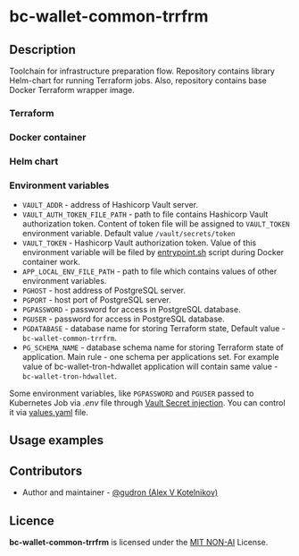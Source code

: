 # bc-wallet-common-trrfrm

## Description

Toolchain for infrastructure preparation flow. Repository contains library Helm-chart for running Terraform jobs. 
Also, repository contains base Docker Terraform wrapper image.

### Terraform

### Docker container

### Helm chart

### Environment variables

* `VAULT_ADDR` - address of Hashicorp Vault server.
* `VAULT_AUTH_TOKEN_FILE_PATH` - path to file contains Hashicorp Vault authorization token. 
Content of token file will be assigned to `VAULT_TOKEN` environment variable. Default value `/vault/secrets/token`
* `VAULT_TOKEN` - Hashicorp Vault authorization token. Value of this environment variable will be filed by [entrypoint.sh](entrypoint.sh) script during Docker container work. 
* `APP_LOCAL_ENV_FILE_PATH` - path to file which contains values of other environment variables.
* `PGHOST` - host address of PostgreSQL server.
* `PGPORT` - host port of PostgreSQL server.
* `PGPASSWORD` - password for access in PostgreSQL database.
* `PGUSER` - password for access in PostgreSQL database.
* `PGDATABASE` - database name for storing Terraform state, Default value - `bc-wallet-common-trrfrm`.
* `PG_SCHEMA_NAME` - database schema name for storing Terraform state of application. Main rule - one schema per applications set.
  For example value of bc-wallet-tron-hdwallet application will contain same value - `bc-wallet-tron-hdwallet`.

Some environment variables, like `PGPASSWORD` and `PGUSER` passed to Kubernetes Job via _.env_ file 
through [Vault Secret injection](https://developer.hashicorp.com/vault/docs/platform/k8s/injector/examples).
You can control it via [values.yaml](deploy/helm/library/values.yaml) file.

## Usage examples

## Contributors
* Author and maintainer - [@gudron (Alex V Kotelnikov)](https://github.com/gudron)

## Licence

**bc-wallet-common-trrfrm** is licensed under the [MIT NON-AI](./LICENSE) License.